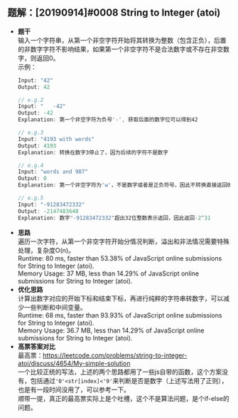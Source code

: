 ## 题解：[20190914]#0008 String to Integer (atoi)
- **题干**   
输入一个字符串，从第一个非空字符开始将其转换为整数（包含正负），后置的非数字字符不影响结果，如果第一个非空字符不是合法数字或不存在非空数字，则返回0。    
示例：   
    ```javascript
    Input: "42"
    Output: 42

    // e.g.2
    Input: "   -42"
    Output: -42
    Explanation: 第一个非空字符为负号'-', 获取后面的数字位可以得到42

    // e.g.3
    Input: "4193 with words"
    Output: 4193
    Explanation: 转换在数字3停止了，因为后续的字符不是数字

    // e.g.4
    Input: "words and 987"
    Output: 0
    Explanation: 第一个非空字符为'w'，不是数字或者是正负符号，因此不转换直接返回0

    // e.g.5
    Input: "-91283472332"
    Output: -2147483648
    Explanation: 数字"-91283472332"超出32位整数表示返回，因此返回-2^31
    ```
- **思路**   
遍历一次字符，从第一个非空字符开始分情况判断，溢出和非法情况需要特殊处理，复杂度O(n)。      
Runtime: 80 ms, faster than 53.38% of JavaScript online submissions for String to Integer (atoi).   
Memory Usage: 37 MB, less than 14.29% of JavaScript online submissions for String to Integer (atoi).     
- **优化思路**   
计算出数字对应的开始下标和结束下标，再进行纯粹的字符串转数字，可以减少一些判断和中间变量。        
Runtime: 68 ms, faster than 93.93% of JavaScript online submissions for String to Integer (atoi).   
Memory Usage: 36.7 MB, less than 14.29% of JavaScript online submissions for String to Integer (atoi).   
- **高票答案对比**   
最高票：https://leetcode.com/problems/string-to-integer-atoi/discuss/4654/My-simple-solution    
一个比较正统的写法，上述的两个思路都用了一些js自带的函数，这个方案没有，包括通过`'0'<str[index]<'9'`来判断是否是数字（上述写法用了正则），也是有一段时间没用了，可以参考一下。   
顺带一提，真正的最高票实际上是个吐槽，这个不是算法问题，是个if-else的问题。   